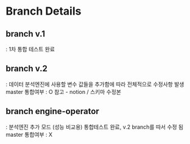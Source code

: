 # Branch Details

## branch v.1
: 1차 통합 테스트 완료

## branch v.2
: 데이터 분석엔진에 사용할 변수 값들을 추가함에 따라 전체적으로 수정사항 발생
master 통합여부 : O
참고 - notion / 스키마 수정본

## branch engine-operator
: 분석엔진 추가 모드 (성능 비교용)
통합테스트 완료, v.2 branch를 따서 수정 됨
master 통합여부 : X
